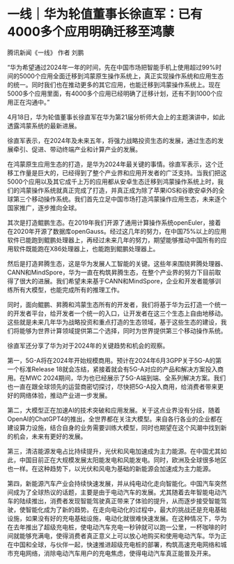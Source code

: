 # 一线｜华为轮值董事长徐直军：已有4000多个应用明确迁移至鸿蒙

腾讯新闻《一线》 作者 刘鹏

“华为希望通过2024年一年的时间，先在中国市场把智能手机上使用超过99%时间的5000个应用全面迁移到鸿蒙原生操作系统上，真正实现操作系统和应用生态的统一。同时我们也在推动更多的其它应用，也能迁移到鸿蒙操作系统上。现在5000多个应用里面，有4000多个应用已经明确了迁移计划，还有不到1000个应用正在沟通中。”

4月18日，华为轮值董事长徐直军在华为第21届分析师大会上的主题演讲中，如此透露鸿蒙系统的最新进展。

徐直军表示，在2024年及未来五年，将强力战略投资生态的发展，通过生态的发展牵引、促进、带动终端产业和计算产业的发展。

在鸿蒙原生应用生态的打造，是华为2024年最关键的事情。徐直军表示，这个迁移工作量是巨大的，已经得到了整个产业界和应用开发者的广泛支持。当我们把这5000个应用以及其它成千上万的应用都从安卓生态迁移到鸿蒙操作系统上时，我们的鸿蒙操作系统就真正完成了打造，并真正成为除了苹果iOS和谷歌安卓外的全球第三个移动操作系统。我们首先立足中国市场打造鸿蒙操作应用生态，未来逐个国家推广，逐步推向全球。

其次是打造鲲鹏生态。在2019年我们开源了通用计算操作系统openEuler，接着在2020年开源了数据库openGauss。经过这几年的努力，在中国75%以上的应用软件已能跑到鲲鹏处理器上，再经过未来几年的努力，期望能够推动中国所有的应用软件既能跑在X86处理器上，也能跑到鲲鹏处理器上。

然后是打造昇腾生态，这是华为发展人工智能的关键。这些年来围绕昇腾处理器、CANN和MindSpore，华为一直在构筑昇腾生态，在整个产业界的努力下目前取得了很大的进展。我们希望未来基于CANN和MindSpore，企业和开发者能够训练所有大模型，也能完成所有的推理工作。

同时，面向鲲鹏、昇腾和鸿蒙生态所有的开发者，我们将基于华为云打造一个统一的开发者平台，给开发者一个统一的入口，让开发者在这三个生态上自由地移动。这些就是未来几年华为战略投资和重点打造的生态领域，基于这些生态的建设，我们将能够为世界计算领域提供第二个选择，同时为世界提供第三个移动操作系统。

徐直军还分享了华为对于2024年的关键趋势和机会的观察。

第一，5G-A将在2024年开始规模商用。预计在2024年6月3GPP关于5G-A的第一个标准Release
18就会冻结，紧接着就会有5G-A对应的产品和解决方案投入商用。在MWC
2024期间，华为也已经展示了5G-A端到端、全系列解决方案。我们也一直在跟全球领先的运营商密切探讨，尽快把5G-A投入商用，给消费者带来更好的网络体验，推动产业进一步发展。

第二，大模型正在加速AI的技术突破和应用发展。关于这点业界没有分歧，随着OpenAI的ChatGPT4的推出，全世界都在关注大模型。来自各行各业的企业都在建设算力设施，结合自身的业务需要训练大模型，同时也期望在这个风潮中找到新的机会，未来有更好的发展。

第三，清洁能源发电占比持续提升，光伏和风电加速成为主力能源。在中国尤其如此，中国目前正在大规模发展太阳能发电和风能发电。同时，欧洲及全球很多地区也一样。在这种趋势下，以光伏和风电为基础的新能源会加速成为主力能源。

第四，新能源汽车产业会持续快速发展，并从纯电动化走向智能化。中国汽车突然间成为了全球热议的话题，主要是由于电动汽车的发展。尤其随着去年智能电动汽车的陆续推出，消费者发现智能驾驶真正带来了体验的提升，从而逐步接受智能驾驶，使智能化成为了新的趋势。在走向电动化的过程中，最大的挑战还是充电基础设施，如果没有好的充电基础设施，电动化就很难快速发展。在这种情况下，华为在去年推出了超级充电桩，使电动汽车充电一秒钟就可以跑一公里，一杯咖啡的时间就能够充满电，使得消费者真正意义上可以放心地购买和使用电动汽车。华为正在中国和全球，与伙伴一起，快速推进超级充电桩的部署，构筑高速充电网络和城市充电网络，消除电动汽车用户的充电焦虑，使得电动汽车真正能普及开来。

